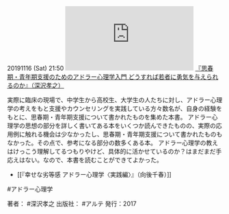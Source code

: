20191116 (Sat) 21:50
[![](https://gyazo.com/b7febc595a719fdf35737da4e1153c7b.img)](http://amzn.to/2QvwnZv)
[『思春期・青年期支援のためのアドラー心理学入門 どうすれば若者に勇気を与えられるのか』（深沢孝之）](https://amzn.to/2QvwnZv)

実際に臨床の現場で、中学生から高校生、大学生の人たちに対し、アドラー心理学の考えをもと支援やカウンセリングを実践している方々数名が、自身の経験をもとに、思春期・青年期支援について書かれたものを集めた本書。
アドラー心理学の思想の部分を詳しく書いてある本をいくつか読んできたものの、実際の応用例に触れる機会は少なかったし、思春期・青年期支援について書かれたものもなかった。その点で、参考になる部分の数多くある本。
アドラー心理学の教えはけっこう理解してるつもりやけど、具体的に活かせているのか？はまだまだ手応えはない。なので、本書を読むことができてよかった。

- [[『幸せな劣等感 アドラー心理学〈実践編〉』（向後千春）]]

#アドラー心理学

著者： #深沢孝之
出版社： #アルテ
発行：2017

